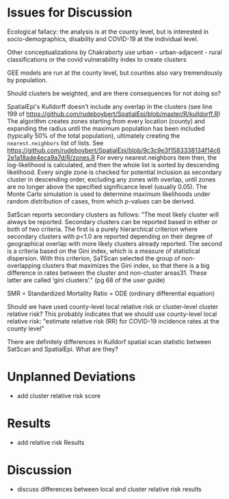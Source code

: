 # Issues for Discussion

Ecological fallacy: the analysis is at the county level, but is interested in socio-demographics, disability and COVID-19 at the individual level.

Other conceptualizations by Chakraborty use urban - urban-adjacent - rural classifications or the covid vulnerability index to create clusters

GEE models are run at the county level, but counties also vary tremendously by population.

Should clusters be weighted, and are there consequences for not doing so?

SpatialEpi's Kulldorff doesn't include any overlap in the clusters (see line 199 of https://github.com/rudeboybert/SpatialEpi/blob/master/R/kulldorff.R)
The algorithm creates zones starting from every location (county) and expanding the radius until the maximum population has been included (typically 50% of the total population), ultimately creating the `nearest.neighbors` list of lists. See https://github.com/rudeboybert/SpatialEpi/blob/9c3c9e3f1583338134f14c62e1a18ade4eca9a7d/R/zones.R
For every nearest.neighbors item then, the log-likelihood is calculated, and then the whole list is sorted by descending likelihood.
Every single zone is checked for potential inclusion as secondary cluster in descending order, excluding any zones with overlap, until zones are no longer above the specified significance level (usually 0.05).
The Monte Carlo simulation is used to determine maximum likelihoods under random distribution of cases, from which p-values can be derived.

SatScan reports secondary clusters as follows: "The most likely cluster will always be reported. Secondary clusters can be reported based in either or both of two criteria. The first is a purely hierarchical criterion where secondary clusters with p<1.0 are reported depending on their degree of geographical overlap with more likely clusters already reported. The second is a criteria based on the Gini index, which is a measure of statistical dispersion. With this criterion, SaTScan selected the group of non-overlapping clusters that maximizes the Gini index, so that there is a big difference in rates between the cluster and non-cluster areas31. These latter are called ‘gini clusters’." (pg 68 of the user guide)

SMR = Standardized Mortality Ratio = ODE (ordinary differential equation)

Should we have used county-level local relative risk or cluster-level cluster relative risk? This probably indicates that we should use county-level local relative risk: "estimate relative risk (RR) for COVID-19 incidence rates at the county level"

There are definitely differences in Kulldorf spatial scan statistic between SatScan and SpatialEpi. What are they?

# Unplanned Deviations

- add cluster relative risk score

# Results

- add relative risk Results

# Discussion

- discuss differences between local and cluster relative risk results
